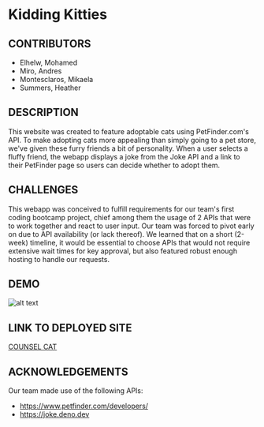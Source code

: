 # Kidding Kitties

## CONTRIBUTORS
* Elhelw, Mohamed
* Miro, Andres
* Montesclaros, Mikaela
* Summers, Heather

## DESCRIPTION
This website was created to feature adoptable cats using PetFinder.com's API. To make adopting cats more appealing than simply going to a pet store, we've given these furry friends a bit of personality. When a user selects a fluffy friend, the webapp displays a joke from the Joke API and a link to their PetFinder page so users can decide whether to adopt them.

## CHALLENGES
This webapp was conceived to fulfill requirements for our team's first coding bootcamp project, chief among them the usage of 2 APIs that were to work together and react to user input.
Our team was forced to pivot early on due to API availability (or lack thereof). We learned that on a short (2-week) timeline, it would be essential to choose APIs that would not require extensive wait times for key approval, but also featured robust enough hosting to handle our requests.

## DEMO
![alt text](link)

## LINK TO DEPLOYED SITE
[COUNSEL CAT](https://chi-town-coders.github.io/counsel-cat/)

## ACKNOWLEDGEMENTS
Our team made use of the following APIs:
* https://www.petfinder.com/developers/
* https://joke.deno.dev